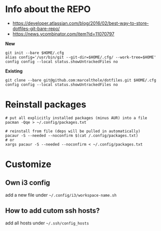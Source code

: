 # Info about the REPO
* https://developer.atlassian.com/blog/2016/02/best-way-to-store-dotfiles-git-bare-repo/
* https://news.ycombinator.com/item?id=11070797

**New**
```
git init --bare $HOME/.cfg
alias config='/usr/bin/git --git-dir=$HOME/.cfg/ --work-tree=$HOME'
config config --local status.showUntrackedFiles no
```
**Existing**
```
git clone --bare git@github.com:marcelthole/dotfiles.git $HOME/.cfg
config config --local status.showUntrackedFiles no
```

# Reinstall packages

```
# put all explicitly installed packages (minus AUR) into a file
pacman -Qqe > ~/.config/packages.txt
```

```
# reinstall from file (deps will be pulled in automatically)
pacaur -S --needed --noconfirm $(cat /.config/packages.txt)
# or 
xargs pacaur -S --needed --noconfirm < ~/.config/packages.txt
```
# Customize
## Own i3 config
add a new file under `~/.config/i3/workspace-name.sh`
## How to add cutom ssh hosts?
add all hosts under `~/.ssh/config_hosts`